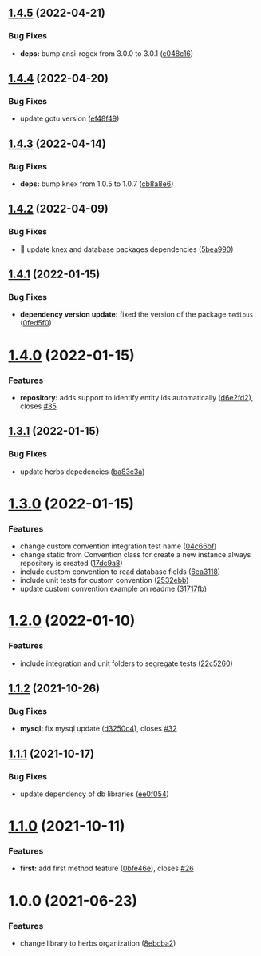 ## [1.4.5](https://github.com/herbsjs/herbs2knex/compare/v1.4.4...v1.4.5) (2022-04-21)


### Bug Fixes

* **deps:** bump ansi-regex from 3.0.0 to 3.0.1 ([c048c16](https://github.com/herbsjs/herbs2knex/commit/c048c165b7e64933b87ae052b2cdb1c22f53f8ed))

## [1.4.4](https://github.com/herbsjs/herbs2knex/compare/v1.4.3...v1.4.4) (2022-04-20)


### Bug Fixes

* update gotu version ([ef48f49](https://github.com/herbsjs/herbs2knex/commit/ef48f49782eb35f9c2a454504a7a562883de6837))

## [1.4.3](https://github.com/herbsjs/herbs2knex/compare/v1.4.2...v1.4.3) (2022-04-14)


### Bug Fixes

* **deps:** bump knex from 1.0.5 to 1.0.7 ([cb8a8e6](https://github.com/herbsjs/herbs2knex/commit/cb8a8e6deac5d0006c94fa957adfa6198ba641c4))

## [1.4.2](https://github.com/herbsjs/herbs2knex/compare/v1.4.1...v1.4.2) (2022-04-09)


### Bug Fixes

* 🐛 update knex and database packages dependencies ([5bea990](https://github.com/herbsjs/herbs2knex/commit/5bea9905f6823d7bfa5a04ce1149297bfd62b376))

## [1.4.1](https://github.com/herbsjs/herbs2knex/compare/v1.4.0...v1.4.1) (2022-01-15)


### Bug Fixes

* **dependency version update:** fixed the version of the package `tedious` ([0fed5f0](https://github.com/herbsjs/herbs2knex/commit/0fed5f0e0636f8251fd6ad506787663e23d35f7f))

# [1.4.0](https://github.com/herbsjs/herbs2knex/compare/v1.3.1...v1.4.0) (2022-01-15)


### Features

* **repository:** adds support to identify entity ids automatically ([d6e2fd2](https://github.com/herbsjs/herbs2knex/commit/d6e2fd2e0f579741a94a94c607b1de3d7023eed3)), closes [#35](https://github.com/herbsjs/herbs2knex/issues/35)

## [1.3.1](https://github.com/herbsjs/herbs2knex/compare/v1.3.0...v1.3.1) (2022-01-15)


### Bug Fixes

* update herbs depedencies ([ba83c3a](https://github.com/herbsjs/herbs2knex/commit/ba83c3a0671f7843ab5cb969c9d27ea924104e0e))

# [1.3.0](https://github.com/herbsjs/herbs2knex/compare/v1.2.0...v1.3.0) (2022-01-15)


### Features

* change custom convention integration test name ([04c66bf](https://github.com/herbsjs/herbs2knex/commit/04c66bfc76c8754712e4790f4ef0168f368b43e5))
* change static from Convention class for create a new instance always  repository is created ([17dc9a8](https://github.com/herbsjs/herbs2knex/commit/17dc9a8f1c2bb90e601d482134fd7bbb9adf4f98))
* include custom convention to read database fields ([6ea3118](https://github.com/herbsjs/herbs2knex/commit/6ea3118db6b92d654a9712cf15820e14f95e38e2))
* include unit tests for custom convention ([2532ebb](https://github.com/herbsjs/herbs2knex/commit/2532ebba87525943b47f3eb9d8f18b50b20fc1d8))
* update custom convention example on readme ([31717fb](https://github.com/herbsjs/herbs2knex/commit/31717fbbd540c02ca1c77ca9a119cbaf72304cae))

# [1.2.0](https://github.com/herbsjs/herbs2knex/compare/v1.1.2...v1.2.0) (2022-01-10)


### Features

* include integration and unit folders to segregate tests ([22c5260](https://github.com/herbsjs/herbs2knex/commit/22c52602d3b4fb04759ae5f172b58b8afb1e26bd))

## [1.1.2](https://github.com/herbsjs/herbs2knex/compare/v1.1.1...v1.1.2) (2021-10-26)


### Bug Fixes

* **mysql:** fix mysql update ([d3250c4](https://github.com/herbsjs/herbs2knex/commit/d3250c4b3c16de8edd73263ab38527d1d46e740a)), closes [#32](https://github.com/herbsjs/herbs2knex/issues/32)

## [1.1.1](https://github.com/herbsjs/herbs2knex/compare/v1.1.0...v1.1.1) (2021-10-17)


### Bug Fixes

* update dependency of db libraries ([ee0f054](https://github.com/herbsjs/herbs2knex/commit/ee0f0547748ff9a75506b9e825957957fe93f982))

# [1.1.0](https://github.com/herbsjs/herbs2knex/compare/v1.0.0...v1.1.0) (2021-10-11)


### Features

* **first:** add first method feature ([0bfe46e](https://github.com/herbsjs/herbs2knex/commit/0bfe46e7a45a48eca9f16f07536187e9c64ba7c0)), closes [#26](https://github.com/herbsjs/herbs2knex/issues/26)

# 1.0.0 (2021-06-23)


### Features

* change library to herbs organization ([8ebcba2](https://github.com/herbsjs/herbs2knex/commit/8ebcba2dacf9ca931b23c3326ff96a38670d2542))
